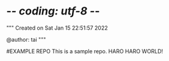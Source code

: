 # -*- coding: utf-8 -*-
"""
Created on Sat Jan 15 22:51:57 2022

@author: tai
"""

#EXAMPLE REPO
This is a sample repo. HARO HARO WORLD!
